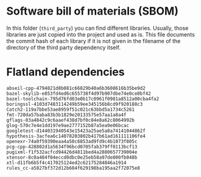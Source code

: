 # Software bill of materials (SBOM)

In this folder (`third_party`) you can find different libraries.
Usually, those libraries are just copied into the project and used as is.
This file documents the commit hash of each library if it is not given in the filename of the directory of the third party dependency itself.


# Flatland dependencies

```text
abseil-cpp-4794821d8b081c66829b40a6b3608616b35be9d2
bazel-skylib-e853fd4ed6c655738f4d97b907dbe74e0ce0bf42
bazel-toolchain-795d76fd03e0b17c0961f0981a8512a00cba4fa2
boringssl-4103d7483114249b59ee345156b8cd9f920188c3
Catch2-119a7bbe53ae8959f51c021c63bbd5a1734c5261
fmt-720da57baba83b3b1829e20133575e57aa1a8a4f
gflags-03a4842c9c6aaef438d7bf0c84e8a62c8064992b
glog-570c7e4e1dd197e9ae2777152b87a5ea9e06bcac
googletest-d144031940543e15423a25ae5a8a74141044862f
hypothesis-3acfea6c14078203802b417b61ad161111106fe4
openexr-74a0f59390eaa4a50c6853ad9fd9c4b1073f805c
pcg-cpp-428802d1a5634f96bcd0705fab379ff0113bcf13
pugixml-f1f532acfcd94426d4811bed4a2880657739004e
xtensor-8c0a484f04eccd0dbc0e25eb58a97de000fb048b
xtl-d11fb6b5f4c417025124ed2c62175284846a1914
rules_cc-a5827bf372d12b684f629198ba195aa2f72075e8
```

